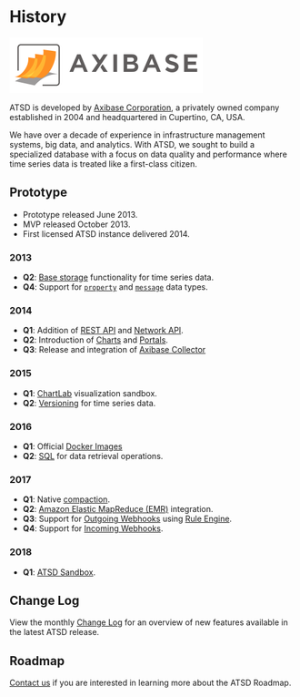 # History

![](./images/axibase-logo-full.png)

ATSD is developed by [Axibase Corporation](https://axibase.com/about-us/), a privately owned company established in 2004 and headquartered in Cupertino, CA, USA.

We have over a decade of experience in infrastructure management systems, big data, and analytics. With ATSD, we sought to build a specialized database with a focus on data quality and performance where time series data is treated like a first-class citizen.

## Prototype

* Prototype released June 2013.
* MVP released October 2013.
* First licensed ATSD instance delivered 2014.

### 2013

* **Q2**: [Base storage](./schema.md#series)  functionality for time series data.
* **Q4**: Support for [`property`](./schema.md#properties) and [`message`](./schema.md#messages) data types.

### 2014

* **Q1**: Addition of [REST API](./api/data/README.md) and [Network API](./api/network/README.md).
* **Q2**: Introduction of [Charts](https://axibase.com/products/axibase-time-series-database/visualization/) and [Portals](./portals/README.md).
* **Q3**: Release and integration of [Axibase Collector](https://axibase.com/docs/axibase-collector/)

### 2015

* **Q1**: [ChartLab](https://axibase.com/use-cases/tutorials/shared/chartlab.html) visualization sandbox.
* **Q2**: [Versioning](./versioning/README.md) for time series data.

### 2016

* **Q1**: Official [Docker Images](https://axibase.com/docs/atsd/installation/docker.html)
* **Q2**: [SQL](https://axibase.com/docs/atsd/sql/sql-console.html) for data retrieval operations.

### 2017

* **Q1**: Native [compaction](https://axibase.com/docs/atsd/administration/compaction.html).
* **Q2**: [Amazon Elastic MapReduce (EMR)](https://axibase.com/docs/atsd/installation/aws-emr-s3.html) integration.
* **Q3**: Support for [Outgoing Webhooks](https://axibase.com/docs/atsd/rule-engine/notifications/) using [Rule Engine](https://axibase.com/docs/atsd/rule-engine/).
* **Q4**: Support for [Incoming Webhooks](https://axibase.com/docs/atsd/rule-engine/incoming-webhooks.html).

### 2018

* **Q1**: [ATSD Sandbox](https://github.com/axibase/dockers/tree/atsd-sandbox#atsd-sandbox-docker-image).

## Change Log

View the monthly [Change Log](./changelogs/README.md) for an overview of new features available in the latest ATSD release.

## Roadmap

[Contact us](https://axibase.com/feedback/) if you are interested in learning more about the ATSD Roadmap.
